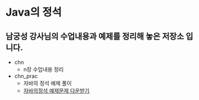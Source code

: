 # Java의 정석
## 남궁성 강사님의 수업내용과 예제를 정리해 놓은 저장소 입니다.

* chn
    - n장 수업내용 정리
* chn_prac
    - 자바의 정석 예제 풀이
    - [자바의정석 예제문제 다운받기](https://github.com/castello/javajungsuk3/tree/master/%EC%97%B0%EC%8A%B5%EB%AC%B8%EC%A0%9C%ED%92%80%EC%9D%B4)

    

